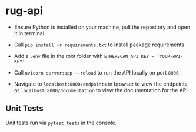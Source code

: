 # rug-api

- Ensure Python is installed on your machine, pull the repository and open it in terminal

- Call `pip install -r requirements.txt` to install package requirements

- Add a `.env` file in the root folder with `ETHERSCAN_API_KEY = 'YOUR-API-KEY'`

- Call `uvicorn server:app --reload` to run the API locally on port `8000`

- Navigate to `localhost:8000/endpoints` in browser to view the endpoints, or `localhost:8000/documentation` to view the documentation for the API

## Unit Tests

Unit tests run via `pytest tests` in the console.
